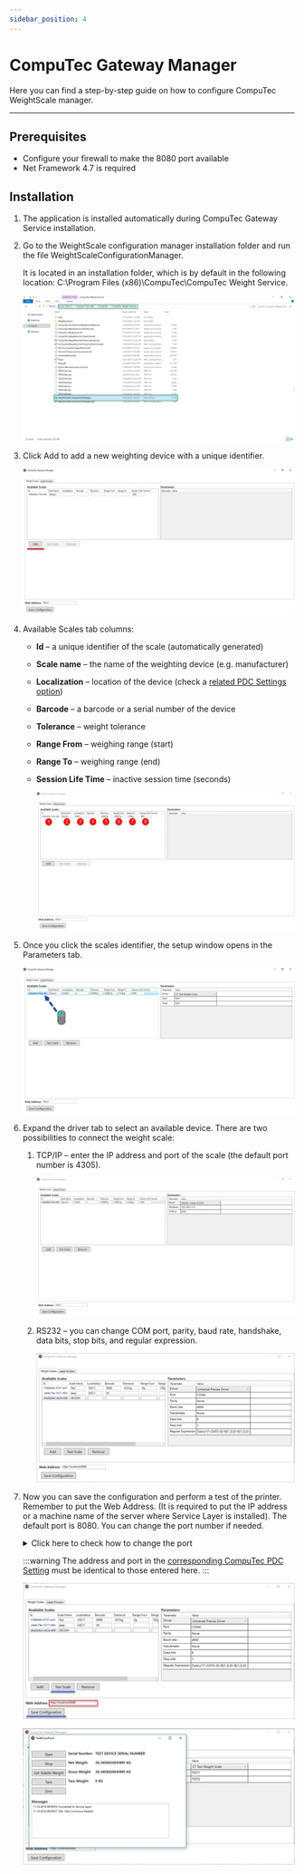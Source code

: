 ```yaml
---
sidebar_position: 4
---
```


# CompuTec Gateway Manager

Here you can find a step-by-step guide on how to configure CompuTec WeightScale manager.

---

## Prerequisites

- Configure your firewall to make the 8080 port available
- Net Framework 4.7 is required

## Installation

1. The application is installed automatically during CompuTec Gateway Service installation.
2. Go to the WeightScale configuration manager installation folder and run the file WeightScaleConfigurationManager.

   It is located in an installation folder, which is by default in the following location: C:\Program Files (x86)\CompuTec\CompuTec Weight Service\.

   ![Installation folder](./media/computec-gateway-manager/installation-folder.webp)
3. Click Add to add a new weighting device with a unique identifier.

    ![Add new scale](./media/computec-gateway-manager/add-new.webp)
4. Available Scales tab columns:

    - **Id** – a unique identifier of the scale (automatically generated)
    - **Scale name** – the name of the weighting device (e.g. manufacturer)
    - **Localization** – location of the device (check a [related PDC Settings option](../setting-up-the-application/pdc-settings/pdc-settings.md#assigning-pdc-settings-templates))
    - **Barcode** – a barcode or a serial number of the device
    - **Tolerance** – weight tolerance
    - **Range From** – weighing range (start)
    - **Range To** – weighing range (end)
    - **Session Life Time** – inactive session time (seconds)

        ![Scales columns](./media/computec-gateway-manager/scales-columns.webp)
5. Once you click the scales identifier, the setup window opens in the Parameters tab.

    ![Scale parameters](./media/computec-gateway-manager/scale-parameters.webp)
6. Expand the driver tab to select an available device. There are two possibilities to connect the weight scale:

    1. TCP/IP – enter the IP address and port of the scale (the default port number is 4305).

        ![Scale IP](./media/computec-gateway-manager/scale-ip.webp)
    2. RS232 – you can change COM port, parity, baud rate, handshake, data bits, stop bits, and regular expression.

        ![Scale RS232](./media/computec-gateway-manager/scale-rs232.webp)
7. Now you can save the configuration and perform a test of the printer. Remember to put the Web Address. (It is required to put the IP address or a machine name of the server where Service Layer is installed). The default port is 8080. You can change the port number if needed.

    <details>
        <summary>Click here to check how to change the port</summary>
        <div>
            The port can be changed by editing a file located in CompuTec Service Layer installation folder. The default path: C:\Program Files\CompuTec\CompuTec Service Layer\CompuTec.ServiceLayer.Host.WindowsService.exe

            ![Port config](./media/computec-gateway-manager/port-config.webp)
        </div>
    </details>

    :::warning
        The address and port in the [corresponding CompuTec PDC Setting](../setting-up-the-application/setting-up-the-application.md#ct-labels-settings) must be identical to those entered here.
    :::

    ![Manager](./media/computec-gateway-manager/manager-1.webp)

    ![Manager](./media/computec-gateway-manager/manager-2.webp)
